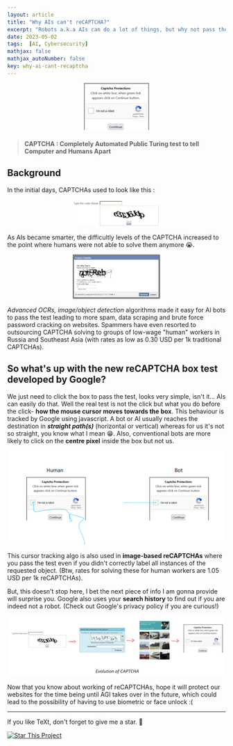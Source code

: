 ```yaml
---
layout: article
title: "Why AIs can't reCAPTCHA?"
excerpt: "Robots a.k.a AIs can do a lot of things, but why not pass the captcha box test...."
date: 2023-05-02
tags:  [AI, Cybersecurity]
mathjax: false
mathjax_autoNumber: false
key: why-ai-cant-recaptcha
---
```


<div align="center">
  <img src="https://raw.githubusercontent.com/is-this-echo/blog-img-hosting/main/images/recaptcha-robot.png" alt="reCaptcha logo" width="30%">
</div>


> #### CAPTCHA : Completely Automated Public Turing test to tell Computer and Humans Apart


Background
---
 In the initial days, CAPTCHAs used to look like this :
 <div align="center">
  <img src="https://raw.githubusercontent.com/is-this-echo/blog-img-hosting/main/images/captcha-2.jpg" alt="Ancient CAPTCHA" width="40%">
</div>


As AIs became smarter, the difficultly levels of the CAPTCHA increased to the point
where humans were not able to solve them anymore 😭.

<div align="center">
  <img src="https://raw.githubusercontent.com/is-this-echo/blog-img-hosting/main/images/captcha-promax.jpg" alt="Unreadable CAPTCHA" width="40%">
</div>

*Advanced OCRs, image/object detection* algorithms made it easy for AI bots to pass the test
leading to more spam, data scraping and brute force password cracking on websites.
Spammers have even resorted to outsourcing CAPTCHA solving to groups of low-wage "human" workers
in Russia and Southeast Asia (with rates as low as 0.30 USD per 1k traditional CAPTCHAs).


So what's up with the new reCAPTCHA box test developed by Google?
---

We just need to click the box to pass the test, looks very simple, isn't it...
AIs can easily do that.
Well the real test is not the click but what you do before the click- **how the mouse cursor 
moves towards the box**. This behaviour is tracked by Google using javascript.
A bot or AI usually reaches the destination in ***straight path(s)*** (horizontal or vertical)
whereas for us it's not so straight, you know what I mean 😁.
Also, conventional bots are more likely to click on the **centre pixel** inside the box but not us.

<div align="center">
  <img src="https://raw.githubusercontent.com/is-this-echo/blog-img-hosting/main/images/captcha-human-bot.png" alt="Cursor tracking comparison" width="100%">
</div>

This cursor tracking algo is also used in **image-based reCAPTCHAs** where you pass the test even if you didn't correctly label all instances of the requested object.
(Btw, rates for solving these for human workers are 1.05 USD per 1k reCAPTCHAs).

But, this doesn't stop here, I bet the next piece of info I am gonna provide will surprise you.
Google also uses your **search history** to find out if you are indeed not a robot.
(Check out Google's privacy policy if you are curious!)

<div align="center">
  <img src="https://raw.githubusercontent.com/is-this-echo/blog-img-hosting/main/images/evolution-of-captcha.png" alt="Evolution of CAPTCHA" width="100%">
</div>

Now that you know about working of reCAPTCHAs, hope it will protect
our websites for the time being until AGI takes over in the future, which could lead to 
the possibility of having to use biometric or face unlock :(

---
If you like TeXt, don't forget to give me a star. :star2:

[![Star This Project](https://img.shields.io/github/stars/is-this-echo/is-this-echo.github.io.svg?label=Stars&style=social)](https://github.com/is-this-echo/is-this-echo.github.io)
